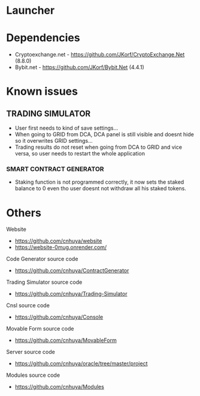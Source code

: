# Launcher
# Dependencies
- Cryptoexchange.net - https://github.com/JKorf/CryptoExchange.Net (8.8.0)
- Bybit.net - https://github.com/JKorf/Bybit.Net (4.4.1)

# Known issues

## TRADING SIMULATOR
- User first needs to kind of save settings...
- When going to GRID from DCA, DCA panel is still visible and doesnt hide so it overwrites GRID settings...
- Trading results do not reset when going from DCA to GRID and vice versa, so user needs to restart the whole application

### SMART CONTRACT GENERATOR
- Staking function is not programmed correctly, it now sets the staked balance to 0 even tho user doesnt not withdraw all his staked tokens.


# Others
Website
- https://github.com/cnhuya/website
- https://website-0mug.onrender.com/

Code Generator source code
- https://github.com/cnhuya/ContractGenerator

Trading Simulator source code
- https://github.com/cnhuya/Trading-Simulator

Cnsl source code
- https://github.com/cnhuya/Console


Movable Form source code
- https://github.com/cnhuya/MovableForm

Server source code
- https://github.com/cnhuya/oracle/tree/master/project

Modules source code
- https://github.com/cnhuya/Modules
